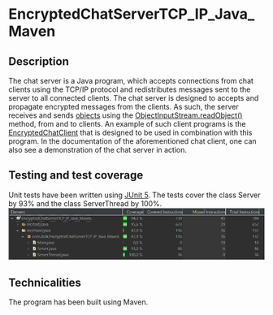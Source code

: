 # EncryptedChatServerTCP_IP_Java_Maven
## Description
The chat server is a Java program, which accepts connections from chat clients using the TCP/IP protocol and redistributes messages sent to the server to all connected clients. The chat server is designed to accepts and propagate encrypted messages from the clients. As such, the server receives and sends [objects](https://docs.oracle.com/javase/7/docs/api/java/lang/Object.html) using the [ObjectInputStream.readObject()](https://docs.oracle.com/javase/7/docs/api/java/io/ObjectInputStream.html) method, from and to clients. An example of such client programs is the [EncryptedChatClient](https://github.com/Alex01234/EncryptedChatClientTCP_IP_Java_Maven) that is designed to be used in combination with this program. In the documentation of the aforementioned chat client, one can also see a demonstration of the chat server in action.

## Testing and test coverage 
Unit tests have been written using [JUnit 5](https://junit.org/junit5/). The tests cover the class Server by 93% and the class ServerThread by 100%. 
![Image showing test coverage of the project.](https://github.com/Alex01234/EncryptedChatServerTCP_IP_Java_Maven/blob/master/EncryptedChatServer_test_coverage.PNG?raw=true)

## Technicalities
The program has been built using Maven.
